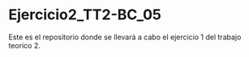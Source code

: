 # Ejercicio2_TT2-BC_05

Este es el repositorio donde se llevará a cabo el ejercicio 1 del trabajo teorico 2.
